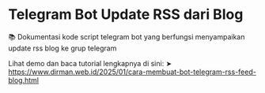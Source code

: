 # Telegram Bot Update RSS dari Blog
📚 Dokumentasi kode script telegram bot yang berfungsi menyampaikan update rss blog ke grup telegram

Lihat demo dan baca tutorial lengkapnya di sini: ➤ https://www.dirman.web.id/2025/01/cara-membuat-bot-telegram-rss-feed-blog.html
